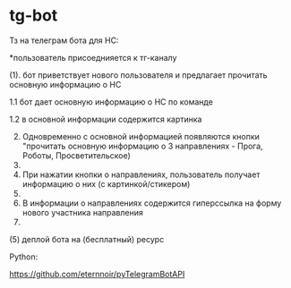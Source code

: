 # tg-bot
Тз на телеграм бота для НС:

*пользователь присоеднияется к тг-каналу

(1). бот приветствует нового пользователя и предлагает прочитать основную информацию о НС

1.1 бот дает основную информацию о НС по команде

1.2 в основной информации содержится картинка

2. Одновременно с основной информацией появляются кнопки "прочитать основную информацию о 3 направлениях - Прога, Роботы, Просветительское)
3. 
4. При нажатии кнопки о направлениях, пользователь получает информацию о них (с картинкой/стикером)
5. 
6. В информации о направлениях содержится гиперссылка на форму нового участника направления
7. 
(5) деплой бота на (бесплатный) ресурс

Python:

https://github.com/eternnoir/pyTelegramBotAPI
